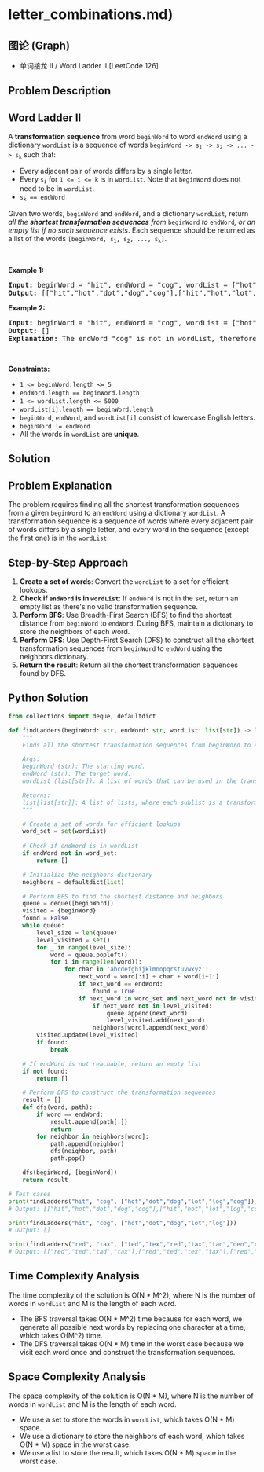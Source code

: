 # letter_combinations.md)

## 图论 (Graph)
- 单词接龙 II / Word Ladder II [LeetCode 126]

## Problem Description

## Word Ladder II
<p>A <strong>transformation sequence</strong> from word <code>beginWord</code> to word <code>endWord</code> using a dictionary <code>wordList</code> is a sequence of words <code>beginWord -> s<sub>1</sub> -> s<sub>2</sub> -> ... -> s<sub>k</sub></code> such that:</p>

<ul>
	<li>Every adjacent pair of words differs by a single letter.</li>
	<li>Every <code>s<sub>i</sub></code> for <code>1 <= i <= k</code> is in <code>wordList</code>. Note that <code>beginWord</code> does not need to be in <code>wordList</code>.</li>
	<li><code>s<sub>k</sub> == endWord</code></li>
</ul>

<p>Given two words, <code>beginWord</code> and <code>endWord</code>, and a dictionary <code>wordList</code>, return <em>all the <strong>shortest transformation sequences</strong> from </em><code>beginWord</code><em> to </em><code>endWord</code><em>, or an empty list if no such sequence exists</em>. Each sequence should be returned as a list of the words <code>[beginWord, s<sub>1</sub>, s<sub>2</sub>, ..., s<sub>k</sub>]</code>.</p>

<p>&nbsp;</p>
<p><strong>Example 1:</strong></p>

<pre>
<strong>Input:</strong> beginWord = "hit", endWord = "cog", wordList = ["hot","dot","dog","lot","log","cog"]
<strong>Output:</strong> [["hit","hot","dot","dog","cog"],["hit","hot","lot","log","cog"]]
</pre>

<p><strong>Example 2:</strong></p>

<pre>
<strong>Input:</strong> beginWord = "hit", endWord = "cog", wordList = ["hot","dot","dog","lot","log"]
<strong>Output:</strong> []
<strong>Explanation:</strong> The endWord "cog" is not in wordList, therefore there is no valid transformation sequence.
</pre>

<p>&nbsp;</p>
<p><strong>Constraints:</strong></p>

<ul>
	<li><code>1 <= beginWord.length <= 5</code></li>
	<li><code>endWord.length == beginWord.length</code></li>
	<li><code>1 <= wordList.length <= 5000</code></li>
	<li><code>wordList[i].length == beginWord.length</code></li>
	<li><code>beginWord</code>, <code>endWord</code>, and <code>wordList[i]</code> consist of lowercase English letters.</li>
	<li><code>beginWord != endWord</code></li>
	<li>All the words in <code>wordList</code> are <strong>unique</strong>.</li>
</ul>

## Solution

## Problem Explanation
The problem requires finding all the shortest transformation sequences from a given `beginWord` to an `endWord` using a dictionary `wordList`. A transformation sequence is a sequence of words where every adjacent pair of words differs by a single letter, and every word in the sequence (except the first one) is in the `wordList`.

## Step-by-Step Approach
1. **Create a set of words**: Convert the `wordList` to a set for efficient lookups.
2. **Check if `endWord` is in `wordList`**: If `endWord` is not in the set, return an empty list as there's no valid transformation sequence.
3. **Perform BFS**: Use Breadth-First Search (BFS) to find the shortest distance from `beginWord` to `endWord`. During BFS, maintain a dictionary to store the neighbors of each word.
4. **Perform DFS**: Use Depth-First Search (DFS) to construct all the shortest transformation sequences from `beginWord` to `endWord` using the neighbors dictionary.
5. **Return the result**: Return all the shortest transformation sequences found by DFS.

## Python Solution
```python
from collections import deque, defaultdict

def findLadders(beginWord: str, endWord: str, wordList: list[str]) -> list[list[str]]:
    """
    Finds all the shortest transformation sequences from beginWord to endWord using wordList.

    Args:
    beginWord (str): The starting word.
    endWord (str): The target word.
    wordList (list[str]): A list of words that can be used in the transformation sequence.

    Returns:
    list[list[str]]: A list of lists, where each sublist is a transformation sequence from beginWord to endWord.
    """

    # Create a set of words for efficient lookups
    word_set = set(wordList)
    
    # Check if endWord is in wordList
    if endWord not in word_set:
        return []

    # Initialize the neighbors dictionary
    neighbors = defaultdict(list)

    # Perform BFS to find the shortest distance and neighbors
    queue = deque([beginWord])
    visited = {beginWord}
    found = False
    while queue:
        level_size = len(queue)
        level_visited = set()
        for _ in range(level_size):
            word = queue.popleft()
            for i in range(len(word)):
                for char in 'abcdefghijklmnopqrstuvwxyz':
                    next_word = word[:i] + char + word[i+1:]
                    if next_word == endWord:
                        found = True
                    if next_word in word_set and next_word not in visited:
                        if next_word not in level_visited:
                            queue.append(next_word)
                            level_visited.add(next_word)
                        neighbors[word].append(next_word)
        visited.update(level_visited)
        if found:
            break

    # If endWord is not reachable, return an empty list
    if not found:
        return []

    # Perform DFS to construct the transformation sequences
    result = []
    def dfs(word, path):
        if word == endWord:
            result.append(path[:])
            return
        for neighbor in neighbors[word]:
            path.append(neighbor)
            dfs(neighbor, path)
            path.pop()

    dfs(beginWord, [beginWord])
    return result

# Test cases
print(findLadders("hit", "cog", ["hot","dot","dog","lot","log","cog"]))
# Output: [["hit","hot","dot","dog","cog"],["hit","hot","lot","log","cog"]]

print(findLadders("hit", "cog", ["hot","dot","dog","lot","log"]))
# Output: []

print(findLadders("red", "tax", ["ted","tex","red","tax","tad","den","rex","pee"]))
# Output: [["red","ted","tad","tax"],["red","ted","tex","tax"],["red","rex","tex","tax"]]
```

## Time Complexity Analysis
The time complexity of the solution is O(N \* M^2), where N is the number of words in `wordList` and M is the length of each word.

*   The BFS traversal takes O(N \* M^2) time because for each word, we generate all possible next words by replacing one character at a time, which takes O(M^2) time.
*   The DFS traversal takes O(N \* M) time in the worst case because we visit each word once and construct the transformation sequences.

## Space Complexity Analysis
The space complexity of the solution is O(N \* M), where N is the number of words in `wordList` and M is the length of each word.

*   We use a set to store the words in `wordList`, which takes O(N \* M) space.
*   We use a dictionary to store the neighbors of each word, which takes O(N \* M) space in the worst case.
*   We use a list to store the result, which takes O(N \* M) space in the worst case.